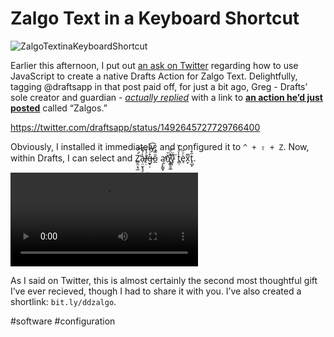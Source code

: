 # Zalgo Text in a Keyboard Shortcut

![ZalgoTextinaKeyboardShortcut](https://user-images.githubusercontent.com/43663476/153733572-c620df01-c54f-4b04-950f-48cf1cc74b9d.png)

<!--more-->

Earlier this afternoon, I put out [an ask on Twitter](https://twitter.com/NeoYokel/status/1492591057950892040) regarding how to use JavaScript to create a native Drafts Action for Zalgo Text. Delightfully, tagging @draftsapp in that post paid off, for just a bit ago, Greg - Drafts’ sole creator and guardian - [*actually replied*](https://twitter.com/draftsapp/status/1492645727729766400) with a link to [**an action he’d just posted**](https://directory.getdrafts.com/a/1vM) called “Zalgos.”

https://twitter.com/draftsapp/status/1492645727729766400

Obviously, I installed it immediately, and configured it to `^ + ⇧ + Z`. Now, within Drafts, I can select and Z̻̯͔̘̲ͥ́̕̕͝a̵̜̤̫͓̘̘̾́͊͛͜ĺ̸̶̦̣̉ͧg̶̶̟̩͒͗̊̆ͦ͜͡o̲̎̿̇́̂ ą̨̙̳̟̕n̆̄҉̸̥̳̯̱̲̂ͧ̊͟͞y̺̋ͮ͟ t̻̣̾ͣ̔̏è̘ͮ̋x͎̣ͫt̢̺̙̋͒.

<video controls>
  <source src="https://user-images.githubusercontent.com/43663476/153733588-cae8e5ec-51fe-4f46-a14a-a3552bb0337c.MOV">
</video>

As I said on Twitter, this is almost certainly the second most thoughtful gift I’ve ever recieved, though I had to share it with you. I’ve also created a shortlink: `bit.ly/ddzalgo`.

#software #configuration